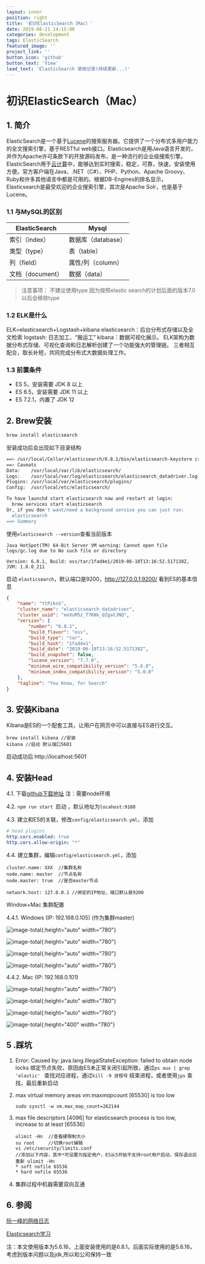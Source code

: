 ```yaml
---
layout: inner
position: right
title: '初识ElasticSearch（Mac）'
date: 2019-08-21 14:15:00
categories: development
tags: ElasticSearch
featured_image: ''
project_link: ''
button_icon: 'github'
button_text: 'View'
lead_text: 'ElasticSearch 使用记录(持续更新...)'
---
```



# 初识ElasticSearch（Mac）

## 1. 简介

ElasticSearch是一个基于[Lucene](https://baike.baidu.com/item/Lucene/6753302)的搜索服务器。它提供了一个分布式多用户能力的全文搜索引擎，基于RESTful web接口。Elasticsearch是用Java语言开发的，并作为Apache许可条款下的开放源码发布，是一种流行的企业级搜索引擎。ElasticSearch用于[云计算](https://baike.baidu.com/item/云计算/9969353)中，能够达到实时搜索，稳定，可靠，快速，安装使用方便。官方客户端在Java、.NET（C#）、PHP、Python、Apache Groovy、Ruby和许多其他语言中都是可用的。根据DB-Engines的排名显示，Elasticsearch是最受欢迎的企业搜索引擎，其次是Apache Solr，也是基于Lucene。

### 1.1 与MySQL的区别

| ElasticSearch    | Mysql              |
| ---------------- | ------------------ |
| 索引（index）    | 数据库（database） |
| 类型（type）     | 表（table）        |
| 列（field）      | 属性/列（column）  |
| 文档（document） | 数据（data）       |

> 注意事项： 不建议使用type 因为按照elastic search的计划后面的版本7.0以后会移除type

### 1.2 ELK是什么

ELK=elasticsearch+Logstash+kibana 
elasticsearch：后台分布式存储以及全文检索 
logstash: 日志加工、“搬运工” 
kibana：数据可视化展示。 
ELK架构为数据分布式存储、可视化查询和日志解析创建了一个功能强大的管理链。 三者相互配合，取长补短，共同完成分布式大数据处理工作。

### 1.3 前置条件

- ES 5，安装需要 JDK 8 以上
- ES 6.5，安装需要 JDK 11 以上
- ES 7.2.1，内置了 JDK 12

## 2. Brew安装

```bash
brew install elasticsearch
```

安装成功后会出现如下目录结构

```bash
==> /usr/local/Cellar/elasticsearch/6.8.1/bin/elasticsearch-keystore create
==> Caveats
Data:    /usr/local/var/lib/elasticsearch/
Logs:    /usr/local/var/log/elasticsearch/elasticsearch_datadriver.log
Plugins: /usr/local/var/elasticsearch/plugins/
Config:  /usr/local/etc/elasticsearch/

To have launchd start elasticsearch now and restart at login:
  brew services start elasticsearch
Or, if you don't want/need a background service you can just run:
  elasticsearch
==> Summary
```

使用`elasticsearch --version`查看当前版本

```shell
Java HotSpot(TM) 64-Bit Server VM warning: Cannot open file logs/gc.log due to No such file or directory

Version: 6.8.1, Build: oss/tar/1fad4e1/2019-06-18T13:16:52.517138Z, JVM: 1.8.0_211
```

启动 `elasticsearch`，默认端口是9200，http://127.0.0.1:9200/ 看到ES的基本信息

```json
{
    "name": "YtPiknS",
    "cluster_name": "elasticsearch_datadriver",
    "cluster_uuid": "eeXuM5z_T7KNk_QZgatJNQ",
    "version": {
        "number": "6.8.1",
        "build_flavor": "oss",
        "build_type": "tar",
        "build_hash": "1fad4e1",
        "build_date": "2019-06-18T13:16:52.517138Z",
        "build_snapshot": false,
        "lucene_version": "7.7.0",
        "minimum_wire_compatibility_version": "5.6.0",
        "minimum_index_compatibility_version": "5.0.0"
    },
    "tagline": "You Know, for Search"
}
```

## 3. 安装Kibana

Kibana是ES的一个配套工具，让用户在网页中可以直接与ES进行交互。 

```shell
brew install kibana //安装
kibana //启动 默认端口5601
```

启动成功后 http://localhost:5601 

## 4. 安装Head

4.1.  下载[github下载地址](https://github.com/mobz/elasticsearch-head#running-with-built-in-server)  注：需要node环境

4.2.  `npm run start `启动 ，默认地址为`locahost:9100`

4.3.  建立和ES的关联，修改`config/elasticsearch.yml`，添加

```yaml
# head plugins
http.cors.enabled: true
http.cors.allow-origin: "*"
```

4.4. 建立集群，编辑`config/elasticsearch.yml`，添加

```shell
cluster.name: XXX  //集群名称
node.name: master  //节点名称
node.master: true  //是否master节点

network.host: 127.0.0.1 //绑定的IP地址，端口默认是9200
```

Window+Mac 集群配置

4.4.1. Windows (IP: 192.168.0.105) (作为集群master)

![image-total](/img/posts/es/windows_yml.jpg){:height="auto" width="780"}

![image-total](/img/posts/es/windows_logs.png){:height="auto" width="780"}

![image-total](/img/posts/es/windows.png){:height="auto" width="780"}

![image-total](/img/posts/es/windows_nodes.png){:height="auto" width="780"}

4.4.2. Mac (IP: 192.168.0.101) 

![image-total](/img/posts/es/mac_yml.png){:height="auto" width="780"}

![image-total](/img/posts/es/mac_logs.png){:height="auto" width="780"}

![image-total](/img/posts/es/mac.png){:height="auto" width="780"}

![image-total](/img/posts/es/mac_nodes.png){:height="400" width="780"}

## 5 .踩坑

1. Error: Caused by: java.lang.IllegalStateException: failed to obtain node locks
	绑定节点失败，原因由ES未正常关闭引起所致，通过`ps aux | grep 'elastic' ` 查找对应进程，通过`kill -9 进程号` 结束进程，或者使用`jps` 查找，最后重新启动

2. max virtual memory areas vm.max*map*count [65530] is too low

   ```shell
   sudo sysctl -w vm.max_map_count=262144
   ```

3. max file descriptors [4096] for elasticsearch process is too low, increase to at least [65536]

   ```shell
   ulimit -Hn  //查看硬限制大小
   su root     //切换root编辑
   vi /etc/security/limits.conf 
   //添加以下内容，其中*可设置为指定用户，ES从5开始不支持root用户启动，保存退出后重新 ulimit -Hn
   * soft nofile 65536
   * hard nofile 65536
   ```
4. 集群过程中机器需要双向互通

## 6.  参阅

[阮一峰的网络日志](http://www.ruanyifeng.com/blog/2017/08/elasticsearch.html)

[Elasticsearch学习](https://blog.csdn.net/makang110/article/details/80596017)

注：本文使用版本为5.6.16，上面安装使用的是6.8.1，后面实际使用的是5.6.16，考虑到版本问题以及jdk,所以和公司保持一致





